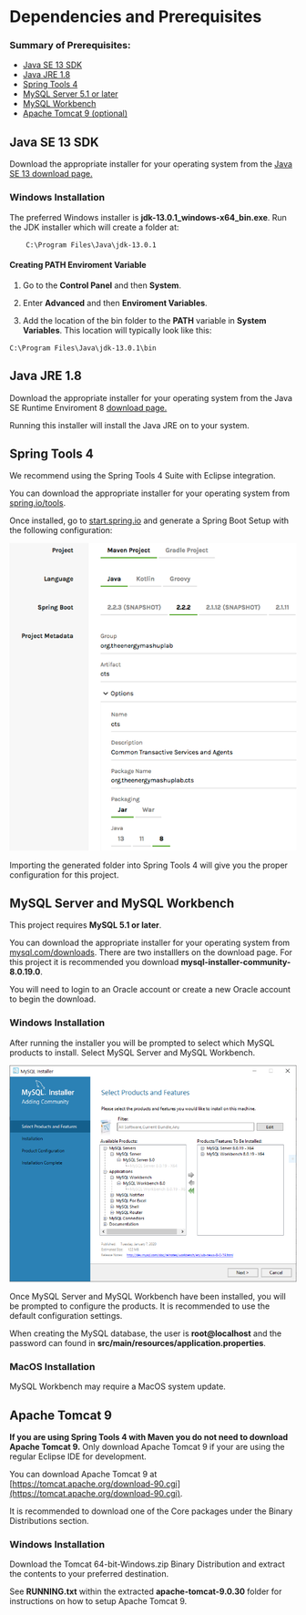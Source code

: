 Dependencies and Prerequisites
================================

### Summary of Prerequisites: 
* [Java SE 13 SDK](#java-se)
* [Java JRE 1.8](#java-jre)
* [Spring Tools 4](#spring-tools-4)
* [MySQL Server 5.1 or later](#mysql)
* [MySQL Workbench](#mysql)
* [Apache Tomcat 9 \(optional\)](#apache-tomcat)


<a id="java-se"></a>Java SE 13 SDK  
--------------------
Download the appropriate installer for your operating system from the [Java SE 13 download page.](https://www.oracle.com/java/technologies/javase/jdk13-archive-downloads.html#license-lightbox)

### Windows Installation 

The preferred Windows installer is **jdk-13.0.1_windows-x64_bin.exe**.
Run the JDK installer which will create a folder at:
```
    C:\Program Files\Java\jdk-13.0.1
```

#### Creating PATH Enviroment Variable 

1. Go to the **Control Panel** and then **System**.

2. Enter **Advanced** and then **Enviroment Variables**.

3. Add the location of the bin folder to the **PATH** variable in **System Variables**. This location will typically look like this:
```
C:\Program Files\Java\jdk-13.0.1\bin

```

<a id="java-jre"></a>Java JRE 1.8
---------------------------

Download the appropriate installer for your operating system from the Java SE Runtime Enviroment 8 [download page.](https://www.oracle.com/java/technologies/javase-jre8-downloads.html)

Running this installer will install the Java JRE on to your system.

<a id="spring-tools-4"></a>Spring Tools 4
--------------------
We recommend using the Spring Tools 4 Suite with Eclipse integration.

You can download the appropriate installer for your operating system from [spring.io/tools](https://spring.io/tools).

Once installed, go to [start.spring.io](https://start.spring.io/) and generate a Spring Boot Setup with the following configuration:

![Spring Boot Setup Configuration](pictures/SpringBootSetup20191210.png)

Importing the generated folder into Spring Tools 4 will give you the proper configuration for this project.

<a id="mysql"></a>MySQL Server and MySQL Workbench
---------------------
This project requires **MySQL 5.1 or later**. 

You can download the appropriate installer for your operating system from [mysql.com/downloads](https://dev.mysql.com/downloads/installer/). There are two installlers on the download page. For this project it is recommended you download **mysql-installer-community-8.0.19.0**.

You will need to login to an Oracle account or create a new Oracle account to begin the download. 

### Windows Installation 
After running the installer you will be prompted to select which MySQL products to install. Select MySQL Server and MySQL Workbench. 

![MySQL Installation Product Selection](pictures/mysql_installation.PNG)

Once MySQL Server and MySQL Workbench have been installed, you will be prompted to configure the products. It is recommended to use the default configuration settings. 

When creating the MySQL database, the user is **root@localhost** and the password can found in **src/main/resources/application.properties**.

### MacOS Installation

MySQL Workbench may require a MacOS system update. 

<a id="apache-tomcat"></a>Apache Tomcat 9
----------------------
**If you are using Spring Tools 4 with Maven you do not need to download Apache Tomcat 9.** 
Only download Apache Tomcat 9 if your are using the regular Eclipse IDE for development.

You can download Apache Tomcat 9 at [https://tomcat.apache.org/download-90.cgi](https://tomcat.apache.org/download-90.cgi).

It is recommended to download one of the Core packages under the Binary Distributions section. 

### Windows Installation 
Download the Tomcat 64-bit-Windows.zip Binary Distribution and extract the contents to your preferred destination. 

See **RUNNING.txt** within the extracted **apache-tomcat-9.0.30** folder for instructions on how to setup Apache Tomcat 9. 